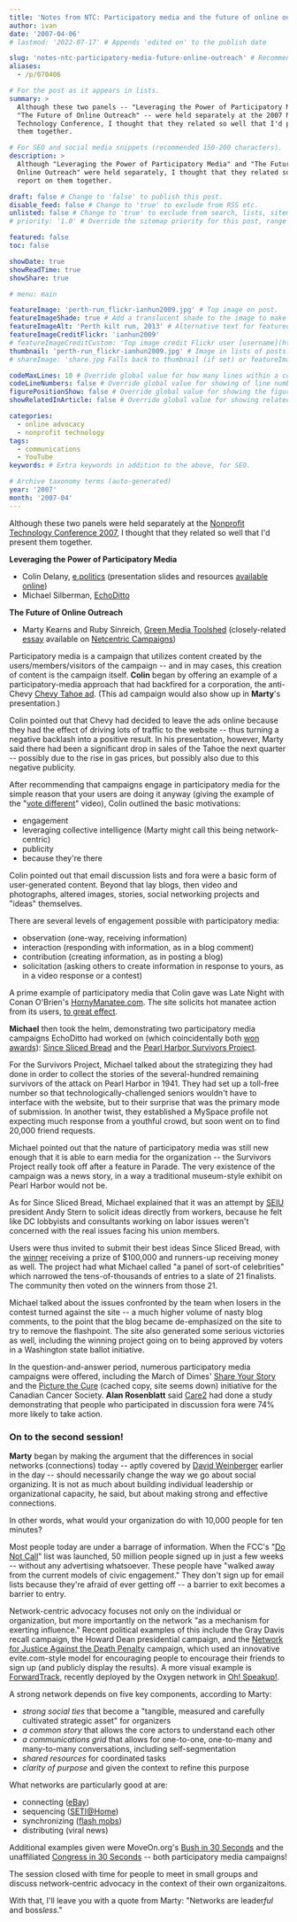 ```yaml
---
title: 'Notes from NTC: Participatory media and the future of online outreach'
author: ivan
date: '2007-04-06'
# lastmod: '2022-07-17' # Appends 'edited on' to the publish date

slug: 'notes-ntc-participatory-media-future-online-outreach' # Recommended length is 3 to 5 words.
aliases:
  - /p/070406

# For the post as it appears in lists.
summary: >
  Although these two panels -- "Leveraging the Power of Participatory Media" and
  "The Future of Online Outreach" -- were held separately at the 2007 Nonprofit
  Technology Conference, I thought that they related so well that I'd present
  them together.

# For SEO and social media snippets (recommended 150-200 characters).
description: >
  Although "Leveraging the Power of Participatory Media" and "The Future of
  Online Outreach" were held separately, I thought that they related so well I'd
  report on them together.

draft: false # Change to 'false' to publish this post.
disable_feed: false # Change to 'true' to exclude from RSS etc.
unlisted: false # Change to 'true' to exclude from search, lists, sitemaps, and feeds.
# priority: '1.0' # Override the sitemap priority for this post, range 1.0 (high) to 0.0 (low)

featured: false
toc: false

showDate: true
showReadTime: true
showShare: true

# menu: main

featureImage: 'perth-run_flickr-ianhun2009.jpg' # Top image on post.
featureImageShade: true # Add a translucent shade to the image to make overlaid text easier to read.
featureImageAlt: 'Perth kilt run, 2013' # Alternative text for featured image.
featureImageCreditFlickr: 'ianhun2009'
# featureImageCreditCustom: 'Top image credit Flickr user [username](https://www.flickr.com/photos/username).'
thumbnail: 'perth-run_flickr-ianhun2009.jpg' # Image in lists of posts.
# shareImage: 'share.jpg Falls back to thumbnail (if set) or featureImage.

codeMaxLines: 10 # Override global value for how many lines within a code block before auto-collapsing.
codeLineNumbers: false # Override global value for showing of line numbers within code block.
figurePositionShow: false # Override global value for showing the figure label.
showRelatedInArticle: false # Override global value for showing related posts in this series at the end of the content.

categories:
  - online advocacy
  - nonprofit technology
tags:
  - communications
  - YouTube
keywords: # Extra keywords in addition to the above, for SEO.

# Archive taxonomy terms (auto-generated)
year: '2007'
month: '2007-04'
---
```


Although these two panels were held separately at the
[Nonprofit Technology Conference 2007](https://web.archive.org/web/20070308071728/http://www.nten.org/ntc),
I thought that they related so well that I'd present them together.

**Leveraging the Power of Participatory Media**

- Colin Delany, [e.politics](https://www.epolitics.com/) (presentation slides
  and resources
  [available online](https://www.epolitics.com/2007/04/05/resources-for-n-ten-panel-on-socialparticipatory-media/))
- Michael Silberman,
  [EchoDitto](https://web.archive.org/web/20070701104529/http://www.echoditto.com/)

**The Future of Online Outreach**

- Marty Kearns and Ruby Sinreich,
  [Green Media Toolshed](https://web.archive.org/web/20070701171633/http://www.greenmediatoolshed.org/)
  (closely-related
  [essay](https://activist.blogs.com/networkcentricadvocacypaper.pdf) available
  on
  [Netcentric Campaigns](https://web.archive.org/web/20080124154123/http://www.netcentriccampaigns.org/))

Participatory media is a campaign that utilizes content created by the
users/members/visitors of the campaign -- and in may cases, this creation of
content is the campaign itself. **Colin** began by offering an example of a
participatory-media approach that had backfired for a corporation, the
anti-Chevy
[Chevy Tahoe ad](https://web.archive.org/web/20070531074727/http://www.youtube.com/watch?v=3CVezHDxFuw).
(This ad campaign would also show up in **Marty**'s presentation.)

Colin pointed out that Chevy had decided to leave the ads online because they
had the effect of driving lots of traffic to the website -- thus turning a
negative backlash into a positive result. In his presentation, however, Marty
said there had been a significant drop in sales of the Tahoe the next quarter --
possibly due to the rise in gas prices, but possibly also due to this negative
publicity.

After recommending that campaigns engage in participatory media for the simple
reason that your users are doing it anyway (giving the example of the
"[vote different](https://www.youtube.com/watch?v=6h3G-lMZxjo)" video), Colin
outlined the basic motivations:

- engagement
- leveraging collective intelligence (Marty might call this being
  network-centric)
- publicity
- because they're there

Colin pointed out that email discussion lists and fora were a basic form of
user-generated content. Beyond that lay blogs, then video and photographs,
altered images, stories, social networking projects and "ideas" themselves.

There are several levels of engagement possible with participatory media:

- observation (one-way, receiving information)
- interaction (responding with information, as in a blog comment)
- contribution (creating information, as in posting a blog)
- solicitation (asking others to create information in response to yours, as in
  a video response or a contest)

A prime example of participatory media that Colin gave was Late Night with Conan
O'Brien's
[HornyManatee.com](https://web.archive.org/web/20070705204729/http://www.hornymanatee.com/).
The site solicits hot manatee action from its users,
[to great effect](https://web.archive.org/web/20070127151216/http://www.hornymanatee.com:80/fan_art/8017.shtml).

**Michael** then took the helm, demonstrating two participatory media campaigns
EchoDitto had worked on (which coincidentally both
[won awards](https://web.archive.org/web/20071028185218/http://www.echoditto.com/node/1063)):
[Since Sliced Bread](https://web.archive.org/web/20070719052759/http://www.sinceslicedbread.com/)
and the
[Pearl Harbor Survivors Project](https://web.archive.org/web/20070630001236/http://www.pearlharborstories.org/).

For the Survivors Project, Michael talked about the strategizing they had done
in order to collect the stories of the several-hundred remaining survivors of
the attack on Pearl Harbor in 1941. They had set up a toll-free number so that
technologically-challenged seniors wouldn't have to interface with the website,
but to their surprise that was the primary mode of submission. In another twist,
they established a MySpace profile not expecting much response from a youthful
crowd, but soon went on to find 20,000 friend requests.

Michael pointed out that the nature of participatory media was still new enough
that it is able to earn media for the organization -- the Survivors Project
really took off after a feature in Parade. The very existence of the campaign
was a news story, in a way a traditional museum-style exhibit on Pearl Harbor
would not be.

As for Since Sliced Bread, Michael explained that it was an attempt by
[SEIU](https://seiu.org/) president Andy Stern to solicit ideas directly from
workers, because he felt like DC lobbyists and consultants working on labor
issues weren't concerned with the real issues facing his union members.

Users were thus invited to submit their best ideas Since Sliced Bread, with the
[winner](https://web.archive.org/web/20070719053813/http://www.sinceslicedbread.com/idea/9602)
receiving a prize of $100,000 and runners-up receiving money as well. The
project had what Michael called "a panel of sort-of celebrities" which narrowed
the tens-of-thousands of entries to a slate of 21 finalists. The community then
voted on the winners from those 21.

Michael talked about the issues confronted by the team when losers in the
contest turned against the site -- a much higher volume of nasty blog comments,
to the point that the blog became de-emphasized on the site to try to remove the
flashpoint. The site also generated some serious victories as well, including
the winning project going on to being approved by voters in a Washington state
ballot initiative.

In the question-and-answer period, numerous participatory media campaigns were
offered, including the March of Dimes'
[Share Your Story](https://web.archive.org/web/20070717211439/http://www.shareyourstory.org/)
and the
[Picture the Cure](https://web.archive.org/web/20070610082243/http://picturethecure.ca/)
(cached copy, site seems down) initiative for the Canadian Cancer Society.
**Alan Rosenblatt** said
[Care2](https://web.archive.org/web/20070706210219/http://www.care2.com/) had
done a study demonstrating that people who participated in discussion fora were
74% more likely to take action.

### On to the second session!

**Marty** began by making the argument that the differences in social networks
(connections) today -- aptly covered by
[David Weinberger](https://web.archive.org/web/20081205054343/netsquared.org/blog/britt-bravo/notes-ntc-keynote-david-weinberger)
earlier in the day -- should necessarily change the way we go about social
organizing. It is not as much about building individual leadership or
organizational capacity, he said, but about making strong and effective
connections.

In other words, what would your organization do with 10,000 people for ten
minutes?

Most people today are under a barrage of information. When the FCC's
"[Do Not Call](https://www.donotcall.gov/)" list was launched, 50 million people
signed up in just a few weeks -- without any advertising whatsoever. These
people have "walked away from the current models of civic engagement." They
don't sign up for email lists because they're afraid of ever getting off -- a
barrier to exit becomes a barrier to entry.

Network-centric advocacy focuses not only on the individual or organization, but
more importantly on the network "as a mechanism for exerting influence." Recent
political examples of this include the Gray Davis recall campaign, the Howard
Dean presidential campaign, and the
[Network for Justice Against the Death Penalty](https://web.archive.org/web/20070708232229/http://www.networkforjustice.org/partners/New_Yorkers_Against_The_Death_Penalty)
campaign, which used an innovative evite.com-style model for encouraging people
to encourage their friends to sign up (and publicly display the results). A more
visual example is
[ForwardTrack](https://web.archive.org/web/20070714124801/http://forwardtrack.eyebeamresearch.org/),
recently deployed by the Oxygen network in
[Oh! Speakup!](https://web.archive.org/web/20070716232054/http://speakup.oxygen.com/campaigns/womensrights/).

A strong network depends on five key components, according to Marty:

- _strong social ties_ that become a "tangible, measured and carefully
  cultivated strategic asset" for organizers
- _a common story_ that allows the core actors to understand each other
- _a communications grid_ that allows for one-to-one, one-to-many and
  many-to-many conversations, including self-segmentation
- _shared resources_ for coordinated tasks
- _clarity of purpose_ and given the context to refine this purpose

What networks are particularly good at are:

- connecting ([eBay](https://www.ebay.com/))
- sequencing ([SETI@Home](https://en.wikipedia.org/wiki/SETI@home))
- synchronizing ([flash mobs](https://smartmobs.com/book-summary/))
- distributing (viral news)

Additional examples given were MoveOn.org's
[Bush in 30 Seconds](https://web.archive.org/web/20070709151254/http://bushin30seconds.org/)
and the unaffiliated
[Congress in 30 Seconds](https://web.archive.org/web/20070625065450/http://www.congressin30seconds.com/)
-- both participatory media campaigns!

The session closed with time for people to meet in small groups and discuss
network-centric advocacy in the context of their own organizaitons.

With that, I'll leave you with a quote from Marty: "Networks are
leader<em>ful</em> and boss<em>less</em>."
